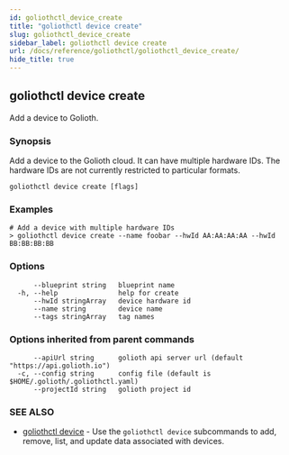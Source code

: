 ```yaml
---
id: goliothctl_device_create
title: "goliothctl device create"
slug: goliothctl_device_create
sidebar_label: goliothctl device create
url: /docs/reference/goliothctl/goliothctl_device_create/
hide_title: true
---
```

## goliothctl device create

Add a device to Golioth.

### Synopsis

Add a device to the Golioth cloud. It can have multiple hardware IDs.
The hardware IDs are not currently restricted to particular formats.

```
goliothctl device create [flags]
```

### Examples

```
# Add a device with multiple hardware IDs
> goliothctl device create --name foobar --hwId AA:AA:AA:AA --hwId BB:BB:BB:BB
```

### Options

```
      --blueprint string   blueprint name
  -h, --help               help for create
      --hwId stringArray   device hardware id
      --name string        device name
      --tags stringArray   tag names
```

### Options inherited from parent commands

```
      --apiUrl string      golioth api server url (default "https://api.golioth.io")
  -c, --config string      config file (default is $HOME/.golioth/.goliothctl.yaml)
      --projectId string   golioth project id
```

### SEE ALSO

* [goliothctl device](/reference/command-line-tools/goliothctl/goliothctl_device)	 - Use the `goliothctl device` subcommands to add, remove, list, and update data associated with devices.

